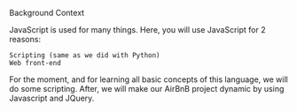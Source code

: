 Background Context

JavaScript is used for many things. Here, you will use JavaScript for 2 reasons:

    Scripting (same as we did with Python)
    Web front-end

For the moment, and for learning all basic concepts of this language, we will do some scripting. After, we will make our AirBnB project dynamic by using Javascript and JQuery.



